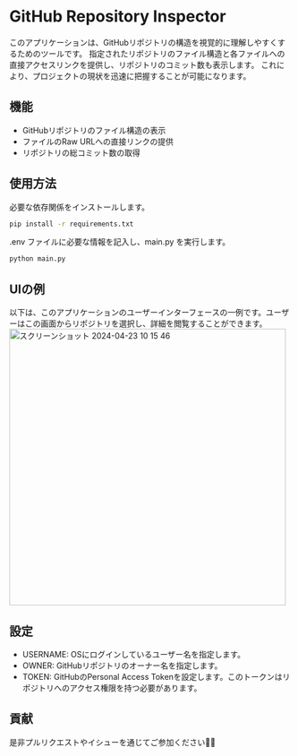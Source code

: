 # GitHub Repository Inspector
このアプリケーションは、GitHubリポジトリの構造を視覚的に理解しやすくするためのツールです。
指定されたリポジトリのファイル構造と各ファイルへの直接アクセスリンクを提供し、リポジトリのコミット数も表示します。
これにより、プロジェクトの現状を迅速に把握することが可能になります。

## 機能
- GitHubリポジトリのファイル構造の表示
- ファイルのRaw URLへの直接リンクの提供
- リポジトリの総コミット数の取得

## 使用方法
必要な依存関係をインストールします。
```bash
pip install -r requirements.txt
```

.env ファイルに必要な情報を記入し、main.py を実行します。
```bash
python main.py
```

## UIの例
以下は、このアプリケーションのユーザーインターフェースの一例です。ユーザーはこの画面からリポジトリを選択し、詳細を閲覧することができます。
<img width="494" alt="スクリーンショット 2024-04-23 10 15 46" src="https://github.com/koshiro00/github_urlgetter/assets/130426310/6ed02849-5509-49f5-a7c2-a415f2898d30">


## 設定
- USERNAME: OSにログインしているユーザー名を指定します。
- OWNER: GitHubリポジトリのオーナー名を指定します。
- TOKEN: GitHubのPersonal Access Tokenを設定します。このトークンはリポジトリへのアクセス権限を持つ必要があります。

## 貢献
是非プルリクエストやイシューを通じてご参加ください🙇‍♂️
